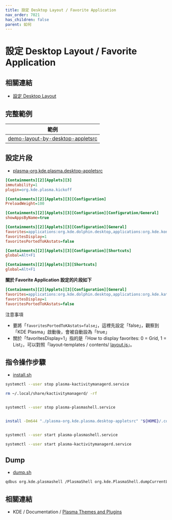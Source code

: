 ```yaml
---
title: 設定 Desktop Layout / Favorite Application
nav_order: 7021
has_children: false
parent: 如何
---
```



# 設定 Desktop Layout / Favorite Application


## 相關連結

* [設定 Desktop Layout](https://samwhelp.github.io/note-about-kde/read/howto/config-desktop-layout-by-command.html)


## 完整範例

| 範例 |
| --- |
| [demo-layout-by-desktop-appletsrc](https://github.com/samwhelp/note-about-kde/tree/gh-pages/_demo/howto/demo-layout-config/demo-layout-by-desktop-appletsrc) |


## 設定片段

* [plasma-org.kde.plasma.desktop-appletsrc](https://github.com/samwhelp/note-about-kde/blob/gh-pages/_demo/howto/demo-layout-config/demo-layout-by-desktop-appletsrc/plasma-org.kde.plasma.desktop-appletsrc#L68-L87)

``` ini
[Containments][2][Applets][3]
immutability=1
plugin=org.kde.plasma.kickoff

[Containments][2][Applets][3][Configuration]
PreloadWeight=100

[Containments][2][Applets][3][Configuration][Configuration/General]
showAppsByName=true

[Containments][2][Applets][3][Configuration][General]
favorites=applications:org.kde.dolphin.desktop,applications:org.kde.konsole.desktop,applications:sublime_text.desktop,applications:org.kde.kate.desktop,preferred://browser,applications:systemsettings.desktop,applications:org.kde.discover.desktop,applications:pcmanfm-qt.desktop,applications:sakura.desktop
favoritesDisplay=1
favoritesPortedToKAstats=false

[Containments][2][Applets][3][Configuration][Shortcuts]
global=Alt+F1

[Containments][2][Applets][3][Shortcuts]
global=Alt+F1
```

**關於 Favorite Application 設定的片段如下**

``` ini
[Containments][2][Applets][3][Configuration][General]
favorites=applications:org.kde.dolphin.desktop,applications:org.kde.kate.desktop,preferred://browser,applications:org.kde.konsole.desktop,applications:systemsettings.desktop,applications:org.kde.discover.desktop,applications:pcmanfm-qt.desktop,applications:sublime_text.desktop,applications:sakura.desktop
favoritesDisplay=1
favoritesPortedToKAstats=false
```

注意事項

* 要將「`favoritesPortedToKAstats=false`」，這裡先設定「false」，觀察到「KDE Plasma」啟動後，會被自動設為「true」
* 關於「favoritesDisplay=1」指的是「How to display favorites: 0 = Grid, 1 = List」，可以對照「layout-templates / contents/ [layout.js](https://github.com/samwhelp/note-about-kde/blob/gh-pages/_demo/howto/demo-layout-templates/basic-center-panel/asset/overlay/usr/share/plasma/layout-templates/org.basic.desktop.CenterPanel/contents/layout.js)」。


## 指令操作步驟

* [install.sh](https://github.com/samwhelp/note-about-kde/blob/gh-pages/_demo/howto/demo-layout-config/demo-layout-by-desktop-appletsrc/install.sh#L1-L17)

``` sh
systemctl --user stop plasma-kactivitymanagerd.service

rm ~/.local/share/kactivitymanagerd/ -rf


systemctl --user stop plasma-plasmashell.service


install -Dm644 "./plasma-org.kde.plasma.desktop-appletsrc" "${HOME}/.config/plasma-org.kde.plasma.desktop-appletsrc"


systemctl --user start plasma-plasmashell.service

systemctl --user start plasma-kactivitymanagerd.service
```


## Dump

* [dump.sh](https://github.com/samwhelp/note-about-kde/blob/gh-pages/_demo/howto/demo-layout-config/demo-layout-by-desktop-appletsrc/dump.sh)

``` sh
qdbus org.kde.plasmashell /PlasmaShell org.kde.PlasmaShell.dumpCurrentLayoutJS
```


## 相關連結

* KDE / Documentation / [Plasma Themes and Plugins](https://develop.kde.org/docs/plasma/)
